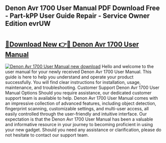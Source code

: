 ## Denon Avr 1700 User Manual PDF Download Free - Part-kPP User Guide Repair - Service Owner Edition evrUW

# <h2><a href="http://bc41174.oget.top/?id=Denon+Avr+1700+User+Manual">🔗Download New 👉🔴 Denon Avr 1700 User Manual</a></h2>

[![Denon Avr 1700 User Manual new download](https://i.imgur.com/5g1atiW.png)](http://bc41174.oget.top/?id=Denon+Avr+1700+User+Manual)
Hello and welcome to the user manual for your newly received Denon Avr 1700 User Manual. This guide is here to help you understand and operate your product successfully. You will find clear instructions for installation, usage, maintenance, and troubleshooting. Customer Support Denon Avr 1700 User Manual Options Should you require assistance, our dedicated customer support team is available to help. Denon Avr 1700 User Manual comes with an impressive collection of advanced features, including object detection, fingerprint scanning, customizable settings, and multi-user access, all easily controlled through the user-friendly and intuitive interface. Our expectation is that the Denon Avr 1700 User Manual has been a valuable and informative resource in your journey to becoming proficient in using your new gadget. Should you need any assistance or clarification, please do not hesitate to contact our support team.
